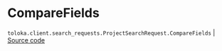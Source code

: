 # CompareFields
`toloka.client.search_requests.ProjectSearchRequest.CompareFields` | [Source code](https://github.com/Toloka/toloka-kit/blob/v1.2.0/src/client/search_requests.py#L194)

